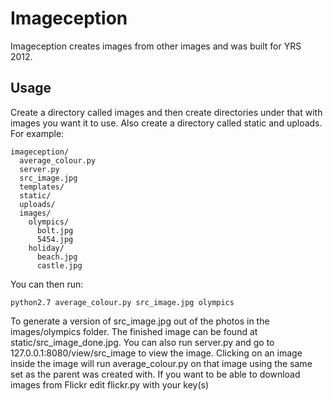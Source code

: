Imageception
============

Imageception creates images from other images and was built for YRS 2012.

Usage
-----
Create a directory called images and then create directories under that with images you want it to use. Also create a directory called static and uploads. For example:

    imageception/
      average_colour.py
      server.py
      src_image.jpg
      templates/
      static/
      uploads/
      images/
        olympics/
          bolt.jpg
          5454.jpg
        holiday/
          beach.jpg
          castle.jpg

You can then run:

    python2.7 average_colour.py src_image.jpg olympics

To generate a version of src_image.jpg out of the photos in the images/olympics folder. The finished image can be found at static/src_image_done.jpg. You can also run server.py and go to 127.0.0.1:8080/view/src_image to view the image. Clicking on an image inside the image will run average_colour.py on that image using the same set as the parent was created with. If you want to be able to download images from Flickr edit flickr.py with your key(s)
